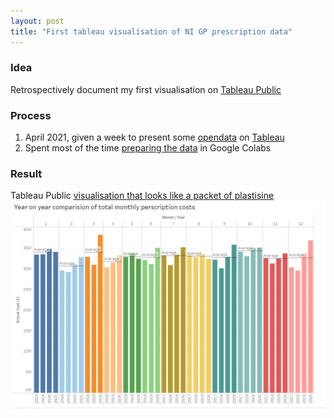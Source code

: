 ```yaml
---
layout: post
title: "First tableau visualisation of NI GP prescription data"
---
```


### Idea
Retrospectively document my first visualisation on [Tableau Public](https://public.tableau.com/) 

### Process
1. April 2021, given a week to present some [opendata](https://www.opendatani.gov.uk/) on [Tableau](https://public.tableau.com/)
2. Spent most of the time [preparing the data](https://williamorrie.github.io/2021/04/17/preparing-prescription-data-in-colabs.html) in Google Colabs

### Result
Tableau Public [visualisation that looks like a packet of plastisine](https://public.tableau.com/profile/william.orr#!/vizhome/CovidPrescriptions/Sheet2)
![](./Tableau_Plasticine.png)
